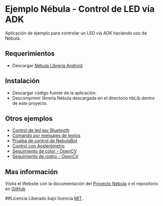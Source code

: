 # Ejemplo Nébula - Control de LED vía ADK

Aplicación de ejemplo para controlar un LED vía ADK haciendo uso de Nébula.

## Requerimientos

- Descargar [Nébula Librería Android](https://github.com/SirIdeas/nebula/archive/android-stable-1.0.0.zip).

## Instalación

- Descargar código fuente de la aplicación.
- Descomprimir librería Nébula descargada en el directorio nbLib dentro de este proyecto.

## Otros ejemplos

- [Control de led por Bluetooth](https://github.com/SirIdeas/nebula/tree/sample.led.blink.bt)
- [Comando por mensajes de textos](https://github.com/SirIdeas/nebula/tree/sample.messages)
- [Prueba de control de NebulaBot](https://github.com/SirIdeas/nebula/tree/sample.test)
- [Control con Acelerómetro](https://github.com/SirIdeas/nebula/tree/sample.accelerometer)
- [Seguimiento de color - OpenCV](https://github.com/SirIdeas/nebula/tree/sample.follow.color)
- [Seguimiento de rostro - OpenCV](https://github.com/SirIdeas/nebula/tree/sample.follow.face)

## Mas información
Visita el Website con la documentación del [Proyecto Nébula](http://nebula.sirideas.com/) o el repositorio en [GitHub](https://github.com/SirIdeas/nebula)

##Licencia
Liberado bajo licencia [MIT](https://github.com/SirIdeas/nebula/blob/master/LICENSE).